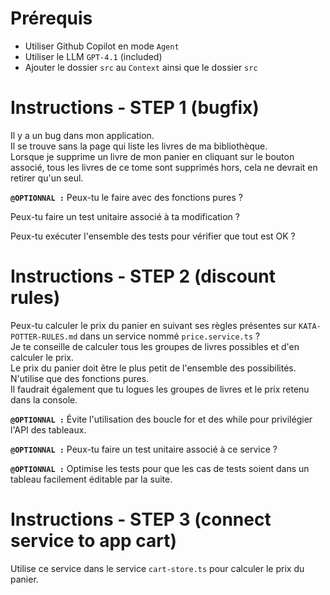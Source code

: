 # Prérequis

- Utiliser Github Copilot en mode `Agent`
- Utiliser le LLM `GPT-4.1` (included)
- Ajouter le dossier `src` au `Context` ainsi que le dossier `src`

# Instructions - STEP 1 (bugfix)

Il y a un bug dans mon application.  
Il se trouve sans la page qui liste les livres de ma bibliothèque.  
Lorsque je supprime un livre de mon panier en cliquant sur le bouton associé, tous les livres de ce tome sont supprimés hors, cela ne devrait en retirer qu'un seul.  

**`@OPTIONNAL :`** Peux-tu le faire avec des fonctions pures ?

Peux-tu faire un test unitaire associé à ta modification ?

Peux-tu exécuter l'ensemble des tests pour vérifier que tout est OK ?

# Instructions - STEP 2 (discount rules)

Peux-tu calculer le prix du panier en suivant ses règles présentes sur `KATA-POTTER-RULES.md` dans un service nommé `price.service.ts` ?  
Je te conseille de calculer tous les groupes de livres possibles et d'en calculer le prix.  
Le prix du panier doit être le plus petit de l'ensemble des possibilités.  
N'utilise que des fonctions pures.  
Il faudrait également que tu logues les groupes de livres et le prix retenu dans la console.  

**`@OPTIONNAL :`** Évite l'utilisation des boucle for et des while pour privilégier l'API des tableaux.

**`@OPTIONNAL :`** Peux-tu faire un test unitaire associé à ce service ?

**`@OPTIONNAL :`** Optimise les tests pour que les cas de tests soient dans un tableau facilement éditable par la suite.

# Instructions - STEP 3 (connect service to app cart)

Utilise ce service dans le service `cart-store.ts` pour calculer le prix du panier.
